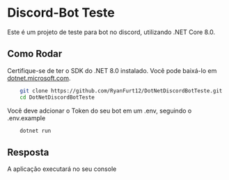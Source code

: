 # Discord-Bot Teste

Este é um projeto de teste para bot no discord, utilizando .NET Core 8.0.

## Como Rodar

Certifique-se de ter o SDK do .NET 8.0 instalado. Você pode baixá-lo em [dotnet.microsoft.com](https://dotnet.microsoft.com/download/dotnet/8.0).

```bash
    git clone https://github.com/RyanFurt12/DotNetDiscordBotTeste.git
    cd DotNetDiscordBotTeste
```
Você deve adcionar o Token do seu bot em um .env, seguindo o .env.example
```bash
    dotnet run
```
    
## Resposta

A aplicação executará no seu console

